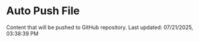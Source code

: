 # Auto Push File

Content that will be pushed to GitHub repository.
Last updated: 07/21/2025, 03:38:39 PM